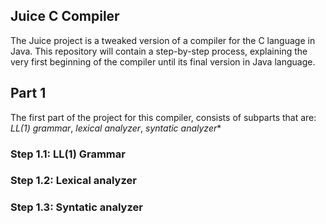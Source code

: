 ## Juice C Compiler
The Juice project is a tweaked version of a compiler for the C language in Java. This repository will contain a step-by-step process, explaining the very first beginning of the compiler until its final version in Java language.

## Part 1
The first part of the project for this compiler, consists of subparts that are: *LL(1) grammar*, *lexical analyzer*, *syntatic analyzer**
### Step 1.1: LL(1) Grammar
### Step 1.2: Lexical analyzer
### Step 1.3: Syntatic analyzer
